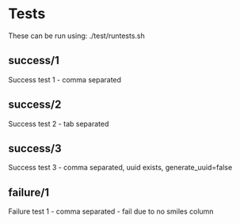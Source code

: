 # Tests

These can be run using: ./test/runtests.sh

## success/1

Success test 1 - comma separated

## success/2

Success test 2 - tab separated

## success/3

Success test 3 - comma separated, uuid exists, generate_uuid=false

## failure/1

Failure test 1 - comma separated - fail due to no smiles column